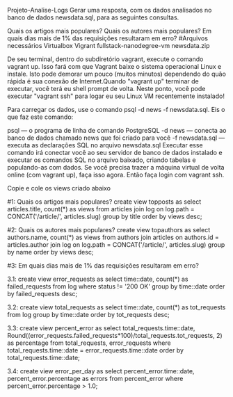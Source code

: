 Projeto-Analise-Logs
Gerar uma resposta, com os dados analisados no banco de dados newsdata.sql, para as seguintes consultas. 

Quais os artigos mais populares?
Quais os autores mais populares?
Em quais dias mais de 1% das requisições resultaram em erro? #Arquivos necessários
Virtualbox
Vigrant
fullstack-nanodegree-vm
newsdata.zip

De seu terminal, dentro do subdiretório vagrant, execute o comando vagrant up. Isso fará com que Vagrant baixe o sistema operacional Linux e instale. Isto pode demorar um pouco (muitos minutos) dependendo do quão rápida é sua conexão de Internet.Quando "vagrant up" terminar de executar, você terá eu shell prompt de volta. Neste ponto, você pode executar "vagrant ssh" para logar eu seu Linux VM recentemente instalado!

Para carregar os dados, use o comando psql -d news -f newsdata.sql.
Eis o que faz este comando:

psql — o programa de linha de comando PostgreSQL
-d news — conecta ao banco de dados chamado news que foi criado para você
-f newsdata.sql — executa as declarações SQL no arquivo newsdata.sql
Executar esse comando irá conectar você ao seu servidor de banco de dados instalado e executar os comandos SQL no arquivo baixado, criando tabelas e populando-as com dados.
Se você precisa trazer a máquina virtual de volta online (com vagrant up), faça isso agora. Então faça login com vagrant ssh.

Copie e cole os views criado abaixo

#1: Quais os artigos mais populares?
create view topposts as select articles.title, count(*) as views from articles join log on log.path = CONCAT('/article/', articles.slug) group by title order by views desc;

#2: Quais os autores mais populares?
create view topauthors as select authors.name, count(*) as views from authors join articles on authors.id = articles.author join log on log.path = CONCAT('/article/', articles.slug) group by name order by views desc;

#3: Em quais dias mais de 1% das requisições resultaram em erro?

3.1:
create view error_requests as select time::date, count(*) as failed_requests from log where status != '200 OK' group by time::date order by failed_requests desc;

3.2:
create view total_requests as select time::date, count(*) as tot_requests from log group by time::date order by tot_requests desc;

3.3:
create view percent_error as select total_requests.time::date, Round((error_requests.failed_requests*100)/total_requests.tot_requests, 2) as percentage from total_requests, error_requests where total_requests.time::date = error_requests.time::date order by total_requests.time::date;

3.4:
create view error_per_day as select percent_error.time::date, percent_error.percentage as errors from percent_error where percent_error.percentage > 1.0;
